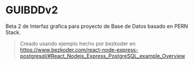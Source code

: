 # GUIBDDv2

Beta 2 de Interfaz grafica para proyecto de Base de Datos basado en PERN Stack.


> Creado usando ejemplo hecho por bezkoder en https://www.bezkoder.com/react-node-express-postgresql/#React_Nodejs_Express_PostgreSQL_example_Overview
